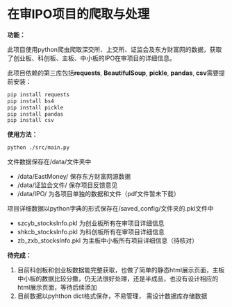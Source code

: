 # 在审IPO项目的爬取与处理



**功能：**

此项目使用python爬虫爬取深交所、上交所、证监会及东方财富网的数据，获取了创业板、科创板、主板、中小板的IPO在审项目的详细信息。



此项目依赖的第三库包括**requests**, **BeautifulSoup**, **pickle**, **pandas**, **csv**需要提前安装：

```bash
pip install requests
pip install bs4
pip install pickle
pip install pandas
pip install csv
```



**使用方法：**

```bash
python ./src/main.py
```



文件数据保存在/data/文件夹中  
- /data/EastMoney/ 保存东方财富网源数据   
- /data/证监会文件/ 保存项目反馈意见    
- /data/IPO/ 为各项目单独的数据和文件（pdf文件暂未下载）   

项目详细数据以python字典的形式保存在/saved_config/文件夹的.pkl文件中  
- szcyb_stocksInfo.pkl 为创业板所有在审项目详细信息    
- shkcb_stocksInfo.pkl 为科创板所有在审项目详细信息  
- zb_zxb_stocksInfo.pkl 为主板中小板所有项目详细信息（待核对） 


**待完成：**
1. 目前科创板和创业板数据能完整获取，也做了简单的静态html展示页面，主板中小板的数据比较分撒，仍无法很好处理，还是半成品，也没有设计相应的html展示页面，等待后续添加
2. 目前数据以pyhthon dict格式保存，不易管理， 需设计数据库存储数据

